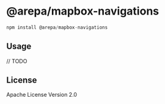 # @arepa/mapbox-navigations

```javascript
npm install @arepa/mapbox-navigations
```

## Usage

// TODO

## License

Apache License Version 2.0
